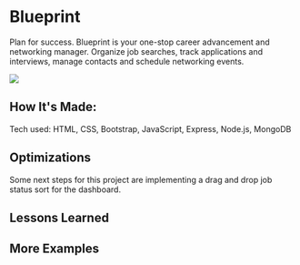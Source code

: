 # Blueprint
Plan for success. Blueprint is your one-stop career advancement and networking manager. Organize job searches, track applications and interviews, manage contacts and schedule networking events. 

<img src='https://brynnsmith.com/images/blueprint-signup.jpg'>

## How It's Made:

Tech used: HTML, CSS, Bootstrap, JavaScript, Express, Node.js, MongoDB



## Optimizations

Some next steps for this project are implementing a drag and drop job status sort for the dashboard.

## Lessons Learned

## More Examples
